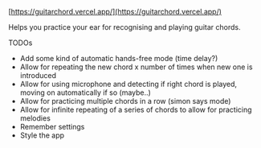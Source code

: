 [https://guitarchord.vercel.app/](https://guitarchord.vercel.app/)

Helps you practice your ear for recognising and playing guitar chords.

TODOs

- Add some kind of automatic hands-free mode (time delay?)
- Allow for repeating the new chord x number of times when new one is introduced
- Allow for using microphone and detecting if right chord is played, moving on automatically if so (maybe..)
- Allow for practicing multiple chords in a row (simon says mode)
- Allow for infinite repeating of a series of chords to allow for practicing melodies
- Remember settings
- Style the app
